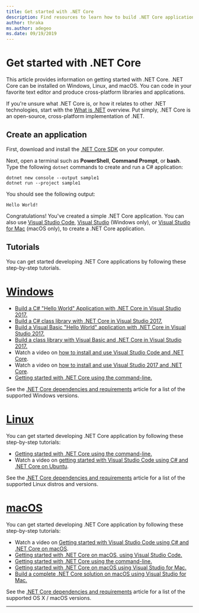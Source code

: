 ```yaml
---
title: Get started with .NET Core
description: Find resources to learn how to build .NET Core applications on Windows, Linux and macOS.
author: thraka
ms.author: adegeo
ms.date: 09/19/2019
---
```


# Get started with .NET Core

This article provides information on getting started with .NET Core. .NET Core can be installed on Windows, Linux, and macOS. You can code in your favorite text editor and produce cross-platform libraries and applications. 

If you're unsure what .NET Core is, or how it relates to other .NET technologies, start with the [What is .NET](https://dotnet.microsoft.com/learn/dotnet/what-is-dotnet) overview. Put simply, .NET Core is an open-source, cross-platform implementation of .NET.

## Create an application

First, download and install the [.NET Core SDK](https://dotnet.microsoft.com/download) on your computer.

Next, open a terminal such as **PowerShell**, **Command Prompt**, or **bash**. Type the following `dotnet` commands to create and run a C# application:

```dotnetcli
dotnet new console --output sample1
dotnet run --project sample1
```

You should see the following output:

```console
Hello World!
```

Congratulations! You've created a simple .NET Core application. You can also use [Visual Studio Code](tutorials/with-visual-studio-code.md), [Visual Studio](tutorials/with-visual-studio.md) (Windows only), or [Visual Studio for Mac](tutorials/using-on-mac-vs.md) (macOS only), to create a .NET Core application.

## Tutorials

You can get started developing .NET Core applications by following these step-by-step tutorials.

<!-- markdownlint-disable MD025 -->

# [Windows](#tab/windows)

- [Build a C# "Hello World" Application with .NET Core in Visual Studio 2017.](./tutorials/with-visual-studio.md)
- [Build a C# class library with .NET Core in Visual Studio 2017.](./tutorials/library-with-visual-studio.md)
- [Build a Visual Basic "Hello World" application with .NET Core in Visual Studio 2017.](./tutorials/vb-with-visual-studio.md)
- [Build a class library with Visual Basic and .NET Core in Visual Studio 2017.](./tutorials/vb-library-with-visual-studio.md)  
- Watch a video on [how to install and use Visual Studio Code and .NET Core](https://channel9.msdn.com/Blogs/dotnet/Get-started-with-VS-Code-using-CSharp-and-NET-Core/).
- Watch a video on [how to install and use Visual Studio 2017 and .NET Core](https://channel9.msdn.com/Blogs/dotnet/Get-Started-NET-Core-Visual-Studio-2017/).
- [Getting started with .NET Core using the command-line.](tutorials/cli-create-console-app.md)

See the [.NET Core dependencies and requirements](install/dependencies.md?tabs=netcore30&pivots=os-windows) article for a list of the supported Windows versions.

# [Linux](#tab/linux)

You can get started developing .NET Core application by following these step-by-step tutorials:

- [Getting started with .NET Core using the command-line.](tutorials/cli-create-console-app.md)
- Watch a video on [getting started with Visual Studio Code using C# and .NET Core on Ubuntu](https://channel9.msdn.com/Blogs/dotnet/Get-started-with-VS-Code-Csharp-dotnet-Core-Ubuntu).

See the [.NET Core dependencies and requirements](install/dependencies.md?tabs=netcore30&pivots=os-linux) article for a list of the supported Linux distros and versions.

# [macOS](#tab/macos)

You can get started developing .NET Core application by following these step-by-step tutorials:

- Watch a video on [Getting started with Visual Studio Code using C# and .NET Core on macOS](https://channel9.msdn.com/Blogs/dotnet/Get-started-VSCode-NET-Core-Mac).
- [Getting started with .NET Core on macOS, using Visual Studio Code.](tutorials/using-on-macos.md)
- [Getting started with .NET Core using the command-line.](tutorials/cli-create-console-app.md)
- [Getting started with .NET Core on macOS using Visual Studio for Mac.](tutorials/using-on-mac-vs.md)
- [Build a complete .NET Core solution on macOS using Visual Studio for Mac.](tutorials/using-on-mac-vs-full-solution.md)

See the [.NET Core dependencies and requirements](install/dependencies.md?tabs=netcore30&pivots=os-macos) article for a list of the supported OS X / macOS versions.

---
